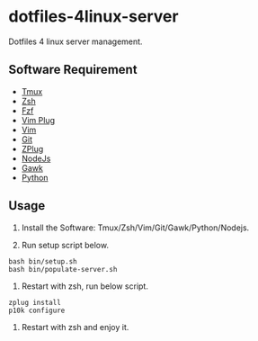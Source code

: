 # dotfiles-4linux-server
Dotfiles 4 linux server management.

## Software Requirement

- [Tmux](https://github.com/tmux/tmux/wiki)
- [Zsh](https://www.zsh.org/)
- [Fzf](https://github.com/junegunn/fzf)
- [Vim Plug](https://github.com/junegunn/vim-plug)
- [Vim](https://www.vim.org/)
- [Git](https://git-scm.com/)
- [ZPlug](https://github.com/zplug/zplug)
- [NodeJs](https://nodejs.org/en)
- [Gawk](https://www.gnu.org/software/gawk/)
- [Python](https://www.python.org/)

## Usage

1. Install the Software: Tmux/Zsh/Vim/Git/Gawk/Python/Nodejs.

1. Run setup script below.
```
bash bin/setup.sh
bash bin/populate-server.sh
```

1. Restart with zsh, run below script.
```
zplug install
p10k configure
```

1. Restart with zsh and enjoy it.

